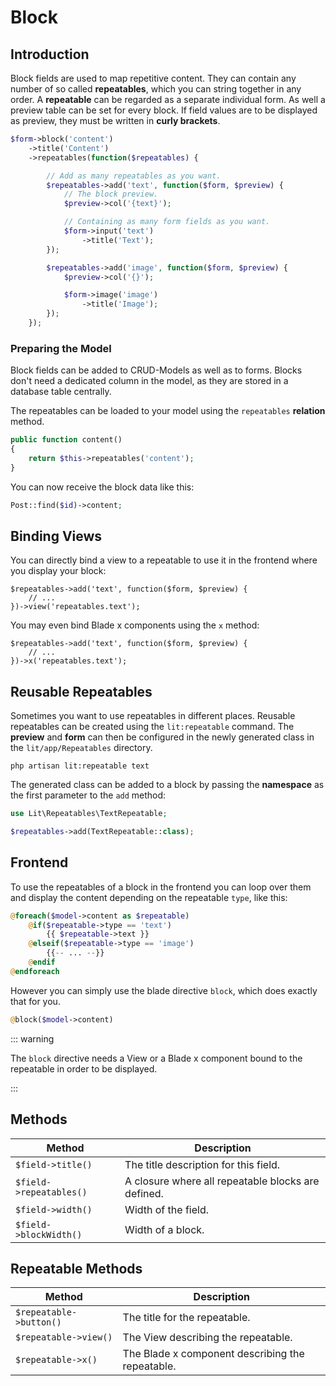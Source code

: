 # Block

## Introduction

Block fields are used to map repetitive content. They can contain any number of
so called **repeatables**, which you can string together in any order. A
**repeatable** can be regarded as a separate individual form. As well a preview
table can be set for every block. If field values are to be displayed as
preview, they must be written in **curly brackets**.

```php
$form->block('content')
    ->title('Content')
    ->repeatables(function($repeatables) {

        // Add as many repeatables as you want.
        $repeatables->add('text', function($form, $preview) {
            // The block preview.
            $preview->col('{text}');

            // Containing as many form fields as you want.
            $form->input('text')
                ->title('Text');
        });

        $repeatables->add('image', function($form, $preview) {
            $preview->col('{}');

            $form->image('image')
                ->title('Image');
        });
    });
```

### Preparing the Model

Block fields can be added to CRUD-Models as well as to forms. Blocks don't need
a dedicated column in the model, as they are stored in a database table
centrally.

The repeatables can be loaded to your model using the `repeatables` **relation**
method.

```php
public function content()
{
    return $this->repeatables('content');
}
```

You can now receive the block data like this:

```php
Post::find($id)->content;
```

## Binding Views

You can directly bind a view to a repeatable to use it in the frontend where you
display your block:

```php{3}
$repeatables->add('text', function($form, $preview) {
    // ...
})->view('repeatables.text');
```

You may even bind Blade x components using the `x` method:

```php{3}
$repeatables->add('text', function($form, $preview) {
    // ...
})->x('repeatables.text');
```

## Reusable Repeatables

Sometimes you want to use repeatables in different places. Reusable repeatables
can be created using the `lit:repeatable` command. The **preview** and **form**
can then be configured in the newly generated class in the `lit/app/Repeatables`
directory.

```shell
php artisan lit:repeatable text
```

The generated class can be added to a block by passing the **namespace** as the
first parameter to the `add` method:

```php
use Lit\Repeatables\TextRepeatable;

$repeatables->add(TextRepeatable::class);
```

## Frontend

To use the repeatables of a block in the frontend you can loop over them and
display the content depending on the repeatable `type`, like this:

```php
@foreach($model->content as $repeatable)
    @if($repeatable->type == 'text')
        {{ $repeatable->text }}
    @elseif($repeatable->type == 'image')
        {{-- ... --}}
    @endif
@endforeach
```

However you can simply use the blade directive `block`, which does exactly that
for you.

```php
@block($model->content)
```

::: warning

The `block` directive needs a View or a Blade x component bound to the
repeatable in order to be displayed.

:::

## Methods

| Method                  | Description                                        |
| ----------------------- | -------------------------------------------------- |
| `$field->title()`       | The title description for this field.              |
| `$field->repeatables()` | A closure where all repeatable blocks are defined. |
| `$field->width()`       | Width of the field.                                |
| `$field->blockWidth()`  | Width of a block.                                  |

## Repeatable Methods

| Method                  | Description                                      |
| ----------------------- | ------------------------------------------------ |
| `$repeatable->button()` | The title for the repeatable.                    |
| `$repeatable->view()`   | The View describing the repeatable.              |
| `$repeatable->x()`      | The Blade x component describing the repeatable. |
